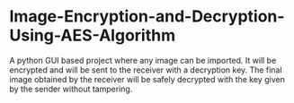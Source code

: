 # Image-Encryption-and-Decryption-Using-AES-Algorithm
A python GUI based project where any image can be imported. It will be encrypted and will be sent to the receiver with a decryption key. The final image obtained by the receiver will be safely decrypted with the key given by the sender without tampering. 
